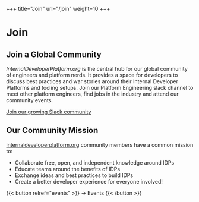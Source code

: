 +++
title="Join"
url="/join"
weight=10
+++

# Join

## Join a Global Community

_InternalDeveloperPlatform.org_ is the central hub for our global community of engineers and platform nerds. It provides a space for developers to discuss best practices and war stories around their Internal Developer Platforms and tooling setups. Join our Platform Engineering slack channel to meet other platform engineers, find jobs in the industry and attend our community events.

[Join our growing Slack community](https://join.slack.com/t/platformengin-b0m7058/shared_invite/zt-19l1qdm0w-ZE9QuLtrwc1j7jWVl~JXQg)

## Our Community Mission

[internaldeveloperplatform.org](https://internaldeveloperplatform.org) community members have a common mission to:

- Collaborate free, open, and independent knowledge around IDPs
- Educate teams around the benefits of IDPs
- Exchange ideas and best practices to build IDPs
- Create a better developer experience for everyone involved!

{{< button relref="events" >}}
-> Events
{{< /button >}}

